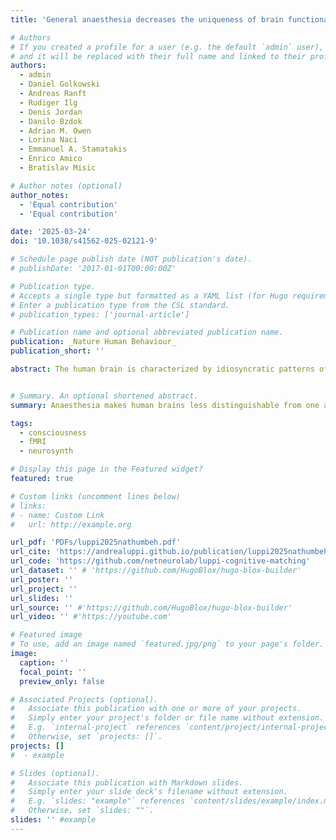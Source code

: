 ```yaml
---
title: 'General anaesthesia decreases the uniqueness of brain functional connectivity across individuals and species'

# Authors
# If you created a profile for a user (e.g. the default `admin` user), write the username (folder name) here
# and it will be replaced with their full name and linked to their profile.
authors:
  - admin
  - Daniel Golkowski
  - Andreas Ranft
  - Rudiger Ilg
  - Denis Jordan
  - Danilo Bzdok
  - Adrian M. Owen
  - Lorina Naci
  - Emmanuel A. Stamatakis
  - Enrico Amico
  - Bratislav Misic

# Author notes (optional)
author_notes:
  - 'Equal contribution'
  - 'Equal contribution'

date: '2025-03-24'
doi: '10.1038/s41562-025-02121-9'

# Schedule page publish date (NOT publication's date).
# publishDate: '2017-01-01T00:00:00Z'

# Publication type.
# Accepts a single type but formatted as a YAML list (for Hugo requirements).
# Enter a publication type from the CSL standard.
# publication_types: ['journal-article']

# Publication name and optional abbreviated publication name.
publication: _Nature Human Behaviour_
publication_short: ''

abstract: The human brain is characterized by idiosyncratic patterns of spontaneous thought, rendering each brain uniquely identifiable from its neural activity. However, deep general anaesthesia suppresses subjective experience. Does it also suppress what makes each brain unique? Here we used functional MRI scans acquired under the effects of the general anaesthetics sevoflurane and propofol to determine whether anaesthetic-induced unconsciousness diminishes the uniqueness of the human brain, both with respect to the brains of other individuals and the brains of another species. Using functional connectivity, we report that under anaesthesia individual brains become less self-similar and less distinguishable from each other. Loss of distinctiveness is highly organized; it co-localizes with the archetypal sensory–association axis, correlating with genetic and morphometric markers of phylogenetic differences between humans and other primates. This effect is more evident at greater anaesthetic depths, reproducible across sevoflurane and propofol and reversed upon recovery. Providing convergent evidence, we show that anaesthesia shifts the functional connectivity of the human brain closer to the functional connectivity of the macaque brain in a low-dimensional space. Finally, anaesthesia diminishes the match between spontaneous brain activity and cognitive brain patterns aggregated from the Neurosynth meta-analytic engine. Collectively, the present results reveal that anaesthetized human brains are not only less distinguishable from each other, but also less distinguishable from the brains of other primates, with specifically human-expanded regions being the most affected by anaesthesia.


# Summary. An optional shortened abstract.
summary: Anaesthesia makes human brains less distinguishable from one another, and less distinguishable from the brains of monkeys. We also introduce 'cognitive matching' with NeuroSynth.

tags:
  - consciousness
  - fMRI
  - neurosynth

# Display this page in the Featured widget?
featured: true

# Custom links (uncomment lines below)
# links:
# - name: Custom Link
#   url: http://example.org

url_pdf: 'PDFs/luppi2025nathumbeh.pdf'
url_cite: 'https://andrealuppi.github.io/publication/luppi2025nathumbeh/cite.bib'
url_code: 'https://github.com/netneurolab/luppi-cognitive-matching'
url_dataset: '' # 'https://github.com/HugoBlox/hugo-blox-builder'
url_poster: ''
url_project: ''
url_slides: ''
url_source: '' #'https://github.com/HugoBlox/hugo-blox-builder'
url_video: '' #'https://youtube.com'

# Featured image
# To use, add an image named `featured.jpg/png` to your page's folder.
image:
  caption: ''
  focal_point: ''
  preview_only: false

# Associated Projects (optional).
#   Associate this publication with one or more of your projects.
#   Simply enter your project's folder or file name without extension.
#   E.g. `internal-project` references `content/project/internal-project/index.md`.
#   Otherwise, set `projects: []`.
projects: []
#  - example

# Slides (optional).
#   Associate this publication with Markdown slides.
#   Simply enter your slide deck's filename without extension.
#   E.g. `slides: "example"` references `content/slides/example/index.md`.
#   Otherwise, set `slides: ""`.
slides: '' #example
---
```


<!-- {{% callout note %}}
Click the _Cite_ button above to demo the feature to enable visitors to import publication metadata into their reference management software.
{{% /callout %}}

{{% callout note %}}
Create your slides in Markdown - click the _Slides_ button to check out the example.
{{% /callout %}}

Add the publication's **full text** or **supplementary notes** here. You can use rich formatting such as including [code, math, and images](https://docs.hugoblox.com/content/writing-markdown-latex/). -->

